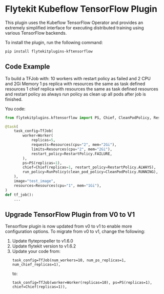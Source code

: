 # Flytekit Kubeflow TensorFlow Plugin

This plugin uses the Kubeflow TensorFlow Operator and provides an extremely simplified interface for executing distributed training using various TensorFlow backends.

To install the plugin, run the following command:

```bash
pip install flytekitplugins-kftensorflow
```

## Code Example
To build a TFJob with:
10 workers with restart policy as failed and 2 CPU and 2Gi Memory
1 ps replica with resources the same as task defined resources
1 chief replica with resources the same as task defined resources and restart policy as always
run policy as clean up all pods after job is finished.

You code:
```python
from flytekitplugins.kftensorflow import PS, Chief, CleanPodPolicy, RestartPolicy, RunPolicy, TfJob, Worker

@task(
    task_config=TfJob(
        worker=Worker(
            replicas=5,
            requests=Resources(cpu="2", mem="2Gi"),
            limits=Resources(cpu="2", mem="2Gi"),
            restart_policy=RestartPolicy.FAILURE,
        ),
        ps=PS(replicas=1),
        chief=Chief(replicas=1, restart_policy=RestartPolicy.ALWAYS),
        run_policy=RunPolicy(clean_pod_policy=CleanPodPolicy.RUNNING),
    ),
    image="test_image",
    resources=Resources(cpu="1", mem="1Gi"),
)
def tf_job():
    ...
```


## Upgrade TensorFlow Plugin from V0 to V1
Tensorflow plugin is now updated from v0 to v1 to enable more configuration options.
To migrate from v0 to v1, change the following:
1. Update flytepropeller to v1.6.0
2. Update flytekit version to v1.6.2
3. Update your code from:
    ```
    task_config=TfJob(num_workers=10, num_ps_replicas=1, num_chief_replicas=1),
    ```
    to:
    ```
    task_config=TfJob(worker=Worker(replicas=10), ps=PS(replicas=1), chief=Chief(replicas=1)),
    ```
